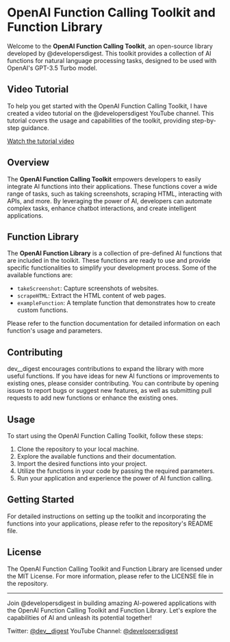 # OpenAI Function Calling Toolkit and Function Library

Welcome to the **OpenAI Function Calling Toolkit**, an open-source library developed by @developersdigest. This toolkit provides a collection of AI functions for natural language processing tasks, designed to be used with OpenAI's GPT-3.5 Turbo model.

## Video Tutorial

To help you get started with the OpenAI Function Calling Toolkit, I have created a  video tutorial on the @developersdigest YouTube channel. This tutorial covers the usage and capabilities of the toolkit, providing step-by-step guidance.

[Watch the tutorial video](https://youtu.be/OMIuh2Xicg0)

## Overview

The **OpenAI Function Calling Toolkit** empowers developers to easily integrate AI functions into their applications. These functions cover a wide range of tasks, such as taking screenshots, scraping HTML, interacting with APIs, and more. By leveraging the power of AI, developers can automate complex tasks, enhance chatbot interactions, and create intelligent applications.

## Function Library

The **OpenAI Function Library** is a collection of pre-defined AI functions that are included in the toolkit. These functions are ready to use and provide specific functionalities to simplify your development process. Some of the available functions are:

- `takeScreenshot`: Capture screenshots of websites.
- `scrapeHTML`: Extract the HTML content of web pages.
- `exampleFunction`: A template function that demonstrates how to create custom functions.

Please refer to the function documentation for detailed information on each function's usage and parameters.

## Contributing

dev__digest encourages contributions to expand the library with more useful functions. If you have ideas for new AI functions or improvements to existing ones, please consider contributing. You can contribute by opening issues to report bugs or suggest new features, as well as submitting pull requests to add new functions or enhance the existing ones.

## Usage

To start using the OpenAI Function Calling Toolkit, follow these steps:

1. Clone the repository to your local machine.
2. Explore the available functions and their documentation.
3. Import the desired functions into your project.
4. Utilize the functions in your code by passing the required parameters.
5. Run your application and experience the power of AI function calling.

## Getting Started

For detailed instructions on setting up the toolkit and incorporating the functions into your applications, please refer to the repository's README file.

## License

The OpenAI Function Calling Toolkit and Function Library are licensed under the MIT License. For more information, please refer to the LICENSE file in the repository.

---

Join @developersdigest in building amazing AI-powered applications with the OpenAI Function Calling Toolkit and Function Library. Let's explore the capabilities of AI and unleash its potential together!

Twitter: [@dev__digest](https://twitter.com/dev__digest)
YouTube Channel: [@developersdigest](https://www.youtube.com/@developersdigest)
